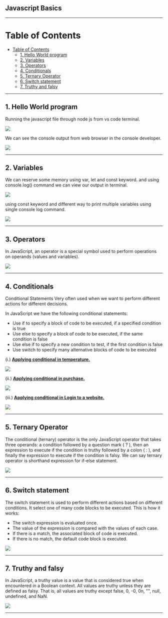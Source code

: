 ## Javascript Basics 

<hr/>

# Table of Contents
- [Table of Contents](#table-of-contents)
  - [1. Hello World program](#1-hello-world-program)
  - [2. Variables](#2-variables)
  - [3. Operators](#3-operators)
  - [4. Conditionals](#4-conditionals)
  - [5. Ternary Operator](#5-ternary-operator)
  - [6. Switch statement](#6-switch-statement)
  - [7. Truthy and falsy](#7-truthy-and-falsy)

<hr/>

## 1. Hello World program

Running the javascript file through node js from vs code terminal.

![](./00.%20Output/01.Hello.jpg)

We can see the console output from web browser in the console developer. 

![](./00.%20Output/01.Hello1.jpg)

<hr/>

## 2. Variables

We can reserve some memory using var, let and const keyword. and using console.log() command we can view our output in terminal.

![](./00.%20Output/02.Variables.jpg)

using const keyword and different way to print multiple variables using single console log command.

![](./Output/03.Variables2.jpg)

<hr/>

## 3. Operators

In JavaScript, an operator is a special symbol used to perform operations on operands (values and variables). 

![](./00.%20Output/04.Operators.jpg)

<hr/>

## 4. Conditionals

Conditional Statements Very often used when we want to perform different actions for different decisions.

In JavaScript we have the following conditional statements:

- Use if to specify a block of code to be executed, if a specified condition is true
- Use else to specify a block of code to be executed, if the same condition is false
- Use else if to specify a new condition to test, if the first condition is false
- Use switch to specify many alternative blocks of code to be executed

(i.)  <ins>**Applying conditional in temperature.**</ins>

![](./00.%20Output/05.Conditional.jpg)

(ii.)  <ins>**Applying conditional in purchase.**</ins>

![](./00.%20Output/06.ConditionalPurchase.jpg)

(iii.)  <ins>**Applying conditional in Login to a website.**</ins>

![](./00.%20Output/07.ConditionalLogin.jpg)

<hr/>

## 5. Ternary Operator  

The conditional (ternary) operator is the only JavaScript operator that takes three operands: a condition followed by a question mark ( ? ), then an expression to execute if the condition is truthy followed by a colon ( : ), and finally the expression to execute if the condition is falsy. We can say ternary operator is shorthand expression for if-else statement.

![](./00.%20Output/08.TernaryOperators.jpg)

<hr/>

## 6. Switch statement

The switch statement is used to perform different actions based on different conditions. It select one of many code blocks to be executed.
This is how it works:

- The switch expression is evaluated once.
- The value of the expression is compared with the values of each case.
- If there is a match, the associated block of code is executed.
- If there is no match, the default code block is executed.

![](./00.%20Output/09.Switch.jpg)

<hr/>

## 7. Truthy and falsy

In JavaScript, a truthy value is a value that is considered true when encountered in a Boolean context. All values are truthy unless they are defined as falsy. That is, all values are truthy except false, 0, -0, 0n, "", null, undefined, and NaN.

![](./00.%20Output/10.TruthyAndFalsy.jpg)

<hr/>
